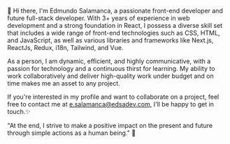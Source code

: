 👋 Hi there, I'm Edmundo Salamanca, a passionate front-end developer and future full-stack developer. With 3+ years of experience in web development and a strong foundation in React, I possess a diverse skill set that includes a wide range of front-end technologies such as CSS, HTML, and JavaScript, as well as various libraries and frameworks like Next.js, ReactJs, Redux, i18n, Tailwind, and Vue.

As a person, I am dynamic, efficient, and highly communicative, with a passion for technology and a continuous thirst for learning. My ability to work collaboratively and deliver high-quality work under budget and on time makes me an asset to any project.

If you're interested in my profile and want to collaborate on a project, feel free to contact me at e.salamanca@edsadev.com, I'll be happy to get in touch.✨

"At the end, I strive to make a positive impact on the present and future through simple actions as a human being." 🚀

<!---
edsadev/edsadev is a ✨ special ✨ repository because its `README.md` (this file) appears on your GitHub profile.
You can click the Preview link to take a look at your changes.
--->
